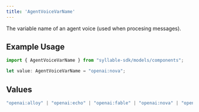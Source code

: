 ```yaml
---
title: 'AgentVoiceVarName'
---
```


The variable name of an agent voice (used when procesing messages).

## Example Usage

```typescript
import { AgentVoiceVarName } from "syllable-sdk/models/components";

let value: AgentVoiceVarName = "openai:nova";
```

## Values

```typescript
"openai:alloy" | "openai:echo" | "openai:fable" | "openai:nova" | "openai:onyx" | "openai:shimmer" | "elevenlabs:Alice" | "elevenlabs:Bill" | "elevenlabs:Brian" | "elevenlabs:Callum" | "elevenlabs:Charlie" | "elevenlabs:Charlotte" | "elevenlabs:Chris" | "elevenlabs:Daniel" | "elevenlabs:Eric" | "elevenlabs:George" | "elevenlabs:Jessica" | "elevenlabs:Laura" | "elevenlabs:Liam" | "elevenlabs:Lily" | "elevenlabs:Matilda" | "elevenlabs:River" | "elevenlabs:Roger" | "elevenlabs:Sarah" | "elevenlabs:Will" | "wavenet:female/en-US-Neural2-F" | "wavenet:male/en-US-Neural2-D" | "wavenet:female/en-US-Studio-O"
```
